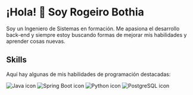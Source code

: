 # ¡Hola! 👋 Soy Rogeiro Bothia

Soy un Ingeniero de Sistemas en formación. Me apasiona el desarrollo back-end y siempre estoy buscando formas de mejorar mis habilidades y aprender cosas nuevas.

## Skills

Aquí hay algunas de mis habilidades de programación destacadas:

![Java icon](https://img.icons8.com/color/48/000000/java-coffee-cup-logo.png) 
![Spring Boot icon](https://img.icons8.com/color/48/000000/spring-logo.png) 
![Python icon](https://img.icons8.com/color/48/000000/python.png)
![PostgreSQL icon](https://img.icons8.com/color/48/000000/postgreesql.png) 


